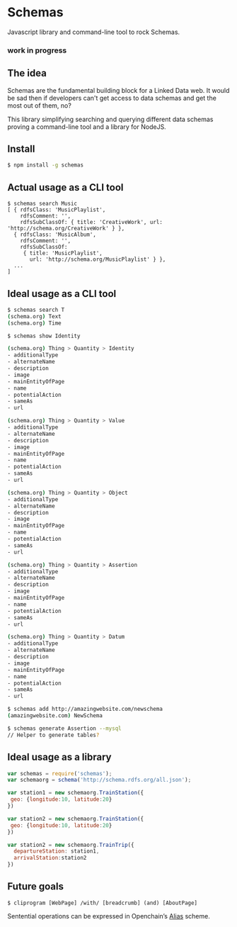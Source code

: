 # Schemas

Javascript library and command-line tool to rock Schemas.

### work in progress


## The idea

Schemas are the fundamental building block for a Linked Data web. It would be sad then if developers can't get access to data schemas and get the most out of them, no?

This library simplifying searching and querying different data schemas proving a command-line tool and a library for NodeJS.

## Install
```bash
$ npm install -g schemas
```

## Actual usage as a CLI tool

```
$ schemas search Music
[ { rdfsClass: 'MusicPlaylist',
    rdfsComment: '',
    rdfsSubClassOf: { title: 'CreativeWork', url: 'http://schema.org/CreativeWork' } },
  { rdfsClass: 'MusicAlbum',
    rdfsComment: '',
    rdfsSubClassOf: 
     { title: 'MusicPlaylist',
       url: 'http://schema.org/MusicPlaylist' } },
  ...
]
```

## Ideal usage as a CLI tool
```bash 
$ schemas search T
(schema.org) Text
(schema.org) Time

$ schemas show Identity

(schema.org) Thing > Quantity > Identity
- additionalType
- alternateName
- description
- image
- mainEntityOfPage
- name
- potentialAction
- sameAs
- url

(schema.org) Thing > Quantity > Value
- additionalType
- alternateName
- description
- image
- mainEntityOfPage
- name
- potentialAction
- sameAs
- url

(schema.org) Thing > Quantity > Object
- additionalType
- alternateName
- description
- image
- mainEntityOfPage
- name
- potentialAction
- sameAs
- url

(schema.org) Thing > Quantity > Assertion
- additionalType
- alternateName
- description
- image
- mainEntityOfPage
- name
- potentialAction
- sameAs
- url

(schema.org) Thing > Quantity > Datum
- additionalType
- alternateName
- description
- image
- mainEntityOfPage
- name
- potentialAction
- sameAs
- url

$ schemas add http://amazingwebsite.com/newschema
(amazingwebsite.com) NewSchema

$ schemas generate Assertion --mysql
// Helper to generate tables?
```

## Ideal usage as a library

```javascript
var schemas = require('schemas');
var schemaorg = schema('http://schema.rdfs.org/all.json');

var station1 = new schemaorg.TrainStation({
 geo: {longitude:10, latitude:20}
})

var station2 = new schemaorg.TrainStation({
 geo: {longitude:10, latitude:20}
})

var station2 = new schemaorg.TrainTrip({
  departureStation: station1,
  arrivalStation:station2
})
```

## Future goals

    $ cliprogram [WebPage] /with/ [breadcrumb] (and) [AboutPage]

Sentential operations can be expressed in Openchain’s [Alias][0] scheme.

[0]: https://docs.openchain.org/en/latest/ledger-rules/general.html#aliases-aka-name
